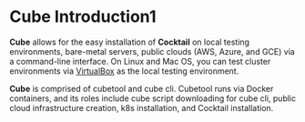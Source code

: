 # Cube Introduction1

**Cube** allows for the easy installation of **Cocktail** on local testing environments, bare-metal servers, public clouds \(AWS, Azure, and GCE\) via a command-line interface. On Linux and Mac OS, you can test cluster environments via [VirtualBox](https://www.virtualbox.org/) as the local testing environment.

**Cube** is comprised of cubetool and cube cli. Cubetool runs via Docker containers, and its roles include cube script downloading for cube cli, public cloud infrastructure creation, k8s installation, and Cocktail installation.

